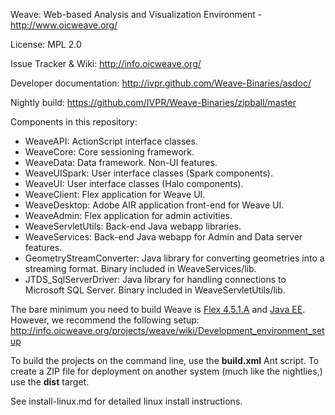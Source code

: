 Weave: Web-based Analysis and Visualization Environment - http://www.oicweave.org/

License: MPL 2.0

Issue Tracker & Wiki: http://info.oicweave.org/

Developer documentation: http://ivpr.github.com/Weave-Binaries/asdoc/

Nightly build: https://github.com/IVPR/Weave-Binaries/zipball/master

Components in this repository:

 * WeaveAPI: ActionScript interface classes.
 * WeaveCore: Core sessioning framework.
 * WeaveData: Data framework. Non-UI features.
 * WeaveUISpark: User interface classes (Spark components).
 * WeaveUI: User interface classes (Halo components).
 * WeaveClient: Flex application for Weave UI.
 * WeaveDesktop: Adobe AIR application front-end for Weave UI.
 * WeaveAdmin: Flex application for admin activities.
 * WeaveServletUtils: Back-end Java webapp libraries.
 * WeaveServices: Back-end Java webapp for Admin and Data server features.
 * GeometryStreamConverter: Java library for converting geometries into a streaming format. Binary included in WeaveServices/lib.
 * JTDS_SqlServerDriver: Java library for handling connections to Microsoft SQL Server. Binary included in WeaveServletUtils/lib.

The bare minimum you need to build Weave is [Flex 4.5.1.A](http://fpdownload.adobe.com/pub/flex/sdk/builds/flex4.5/flex_sdk_4.5.1.21328A.zip) and [Java EE](http://www.oracle.com/technetwork/java/javaee/downloads/index.html).  However, we recommend the following setup: http://info.oicweave.org/projects/weave/wiki/Development_environment_setup

To build the projects on the command line, use the **build.xml** Ant script. To create a ZIP file for deployment on another system (much like the nightlies,) use the **dist** target.

See install-linux.md for detailed linux install instructions.
